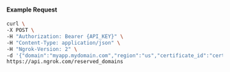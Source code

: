 <!-- Code generated for API Clients. DO NOT EDIT. -->

#### Example Request

```bash
curl \
-X POST \
-H "Authorization: Bearer {API_KEY}" \
-H "Content-Type: application/json" \
-H "Ngrok-Version: 2" \
-d '{"domain":"myapp.mydomain.com","region":"us","certificate_id":"cert_2WzkvHzOHsePbo2OGT8gHLFWczq"}' \
https://api.ngrok.com/reserved_domains
```

